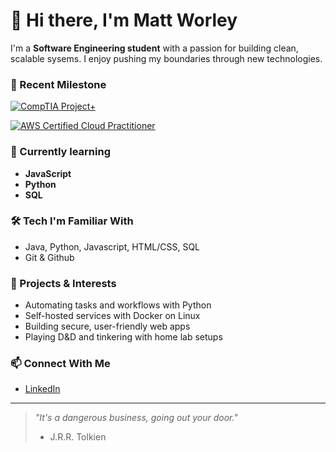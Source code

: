 # 👋 Hi there, I'm Matt Worley

I'm a  **Software Engineering student** with a passion for building clean, scalable sysems. I enjoy pushing my boundaries through new technologies.

### 🧠 Recent Milestone
[![CompTIA Project+](https://img.shields.io/badge/CompTIA-Project%2B-DC143C?logoColor=white)](https://www.credly.com/earner/earned/badge/7ae0c5a4-a99f-4b1f-ae59-63f2fb971f18)

[![AWS Certified Cloud Practitioner](https://img.shields.io/badge/AWS%20Certified-Cloud%20Practitioner-232f3e?logo=amazon-aws&logoColor=white)](https://www.credly.com/badges/dc100fc8-1a63-4017-b8b2-fe69ee53c406)

### 🌱 Currently learning
- **JavaScript**
- **Python**
- **SQL**

### 🛠️ Tech I'm Familiar With
- Java, Python, Javascript, HTML/CSS, SQL
- Git & Github

### 🚧 Projects & Interests
- Automating tasks and workflows with Python
- Self-hosted services with Docker on Linux
- Building secure, user-friendly web apps
- Playing D&D and tinkering with home lab setups

### 📫 Connect With Me
- [LinkedIn](https://www.linkedin.com/in/matthew-worley-dev/)


---

> _"It's a dangerous business, going out your door."_
> - J.R.R. Tolkien

